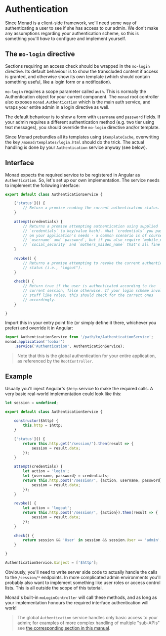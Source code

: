 # Authentication
Since Monad is a client-side framework, we'll need some way of authenticating a
user to see if she has access to our admin. We don't make any assumptions
regarding your authentication scheme, so this is something you'll *have* to
configure and implement yourself.

## The `mo-login` directive
Sections requiring an access check should be wrapped in the `mo-login`
directive. Its default behaviour is to show the transcluded content if access
is granted, and otherwise show its own template (which should contain something
useful, like a login form or a notification).

`mo-login` requires a scope parameter called `auth`. This is normally the
Authentication object for your current component. The `monad` root controller
also exposes `monad.Authentication` which is the main auth service, and wraps
your entire admin in a login directive as well.

The default behaviour is to show a form with `username` and `password` fields.
If your admin requires a different authentication method (e.g. two tier using
text messages), you should override the `mo-login` directive and/or template.

Since Monad prebundles all its templates using `$templateCache`, overwriting the
key `/monad/templates/login.html` should do the trick. The actual handling is
done by your `Authentication` service anyway (see below).

## Interface
Monad expects the required service to be registered in Angular as
`Authentication`. So, let's set up our own implementation. The
service needs to implement the following interface:

```javascript
export default class AuthenticationService {

    ['status']() {
        // Return a promise reading the current authentication status.
    }
    
    attempt(credentials) {
        // Returns a promise attempting authentication using supplied
        // `credentials` (a key/value hash). What `credentials` you pass depends
        // on your application's needs - a common scenario is of course
        // `username` and `password`, but if you also require `mobile_number`,
        // `social_security` and `mothers_maiden_name` that's all fine too.
    }
    
    revoke() {
        // Returns a promise attempting to revoke the current authentication
        // status (i.e., "logout").
    }
    
    check() {
        // Return true if the user is authenticated according to the
        // current session, false otherwise. If your login scheme involves
        // stuff like roles, this should check for the correct ones
        // accordingly.
    }

}
```

Import this in your entry point file (or simply define it there, whichever you
prefer) and override it in Angular:

```javascript
import AuthenticationService from '/path/to/AuthenticationService';
monad.application('foobar')
    .service('Authentication', AuthenticationService);
```

> Note that this is the global authentication for your entire application, as
> referenced by the `RootController`.

## Example
Usually you'll inject Angular's `$http` service to make the required calls. A
very basic real-world implementation could look like this:

```javascript
let session = undefined;

export default class AuthenticationService {

    constructor($http) {
        this.http = $http;
    }
    
    ['status']() {
        return this.http.get('/session/').then(result => {
            session = result.data;
        });
    }
    
    attempt(credentials) {
        let action = 'login';
        let {username, password} = credentials;
        return this.http.post('/session/', {action, username, password}).then(result => {
            session = result.data;
        });
    }
    
    revoke() {
        let action = 'logout';
        return this.http.post('/session/', {action}).then(result => {
            session = result.data;
        });
    }
    
    check() {
        return session && 'User' in session && session.User == 'admin';
    }

}

AuthenticationService.$inject = ['$http'];
```

Obviously, you'll need to write server side code to actually handle the calls to
the `/session/*` endpoints. In more complicated admin environments you'll
probably also want to implement something like user roles or access control
lists. This is all outside the scope of this tutorial.

Monad's built-in `moLoginController` will call these methods, and as long as
your implementation honours the required interface authentication will work!

> The global `Authentication` service handles only basic access to your admin;
> for examples of more complex handling of multiple "sub-APIs" see 
> [the corresponding section in this manual](../samples/subauthentication.md).

